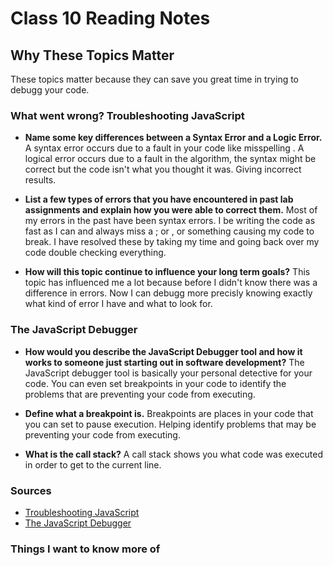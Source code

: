 # Class 10 Reading Notes

## Why These Topics Matter

These topics matter because they can save you great time in trying to debugg your code.

### What went wrong? Troubleshooting JavaScript

- **Name some key differences between a Syntax Error and a Logic Error.**
A syntax error occurs due to a fault in your code like misspelling . A logical error occurs due to a fault in the algorithm, the syntax might be correct but the code isn't what you thought it was. Giving incorrect results.

- **List a few types of errors that you have encountered in past lab assignments and explain how you were able to correct them.**
Most of my errors in the past have been syntax errors. I be writing the code as fast as I can and always miss a ; or , or something causing my code to break. I have resolved these by taking my time and going back over my code double checking everything.

- **How will this topic continue to influence your long term goals?** 
This topic has influenced me a lot because before I didn't know there was a difference in errors. Now I can debugg more precisly knowing exactly what kind of error I have and what to look for.

### The JavaScript Debugger

- **How would you describe the JavaScript Debugger tool and how it works to someone just starting out in software development?**
The JavaScript debugger tool is basically your personal detective for your code. You can even set breakpoints in your code to identify the problems that are preventing your code from executing.

- **Define what a breakpoint is.**
Breakpoints are places in your code that you can set to pause execution. Helping identify problems that may be preventing your code from executing. 

- **What is the call stack?**
A call stack shows you what code was executed in order to get to the current line.

### Sources

- [Troubleshooting JavaScript](https://developer.mozilla.org/en-US/docs/Learn/JavaScript/First_steps/What_went_wrong#types_of_error)
- [The JavaScript Debugger](https://developer.mozilla.org/en-US/docs/Learn/Common_questions/What_are_browser_developer_tools#the_javascript_debugger)

### Things I want to know more of